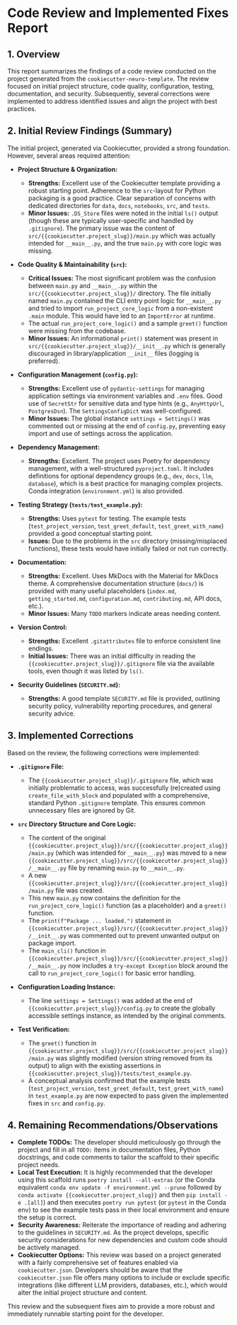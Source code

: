 # Code Review and Implemented Fixes Report

## 1. Overview

This report summarizes the findings of a code review conducted on the project generated from the `cookiecutter-neuro-template`. The review focused on initial project structure, code quality, configuration, testing, documentation, and security. Subsequently, several corrections were implemented to address identified issues and align the project with best practices.

## 2. Initial Review Findings (Summary)

The initial project, generated via Cookiecutter, provided a strong foundation. However, several areas required attention:

*   **Project Structure & Organization:**
    *   **Strengths:** Excellent use of the Cookiecutter template providing a robust starting point. Adherence to the `src`-layout for Python packaging is a good practice. Clear separation of concerns with dedicated directories for `data`, `docs`, `notebooks`, `src`, and `tests`.
    *   **Minor Issues:** `.DS_Store` files were noted in the initial `ls()` output (though these are typically user-specific and handled by `.gitignore`). The primary issue was the content of `src/{{cookiecutter.project_slug}}/main.py` which was actually intended for `__main__.py`, and the true `main.py` with core logic was missing.

*   **Code Quality & Maintainability (`src`):**
    *   **Critical Issues:** The most significant problem was the confusion between `main.py` and `__main__.py` within the `src/{{cookiecutter.project_slug}}/` directory. The file initially named `main.py` contained the CLI entry point logic for `__main__.py` and tried to import `run_project_core_logic` from a non-existent `.main` module. This would have led to an `ImportError` at runtime.
    *   The actual `run_project_core_logic()` and a sample `greet()` function were missing from the codebase.
    *   **Minor Issues:** An informational `print()` statement was present in `src/{{cookiecutter.project_slug}}/__init__.py` which is generally discouraged in library/application `__init__` files (logging is preferred).

*   **Configuration Management (`config.py`):**
    *   **Strengths:** Excellent use of `pydantic-settings` for managing application settings via environment variables and `.env` files. Good use of `SecretStr` for sensitive data and type hints (e.g., `AnyHttpUrl`, `PostgresDsn`). The `SettingsConfigDict` was well-configured.
    *   **Minor Issues:** The global instance `settings = Settings()` was commented out or missing at the end of `config.py`, preventing easy import and use of settings across the application.

*   **Dependency Management:**
    *   **Strengths:** Excellent. The project uses Poetry for dependency management, with a well-structured `pyproject.toml`. It includes definitions for optional dependency groups (e.g., `dev`, `docs`, `llm`, `database`), which is a best practice for managing complex projects. Conda integration (`environment.yml`) is also provided.

*   **Testing Strategy (`tests/test_example.py`):**
    *   **Strengths:** Uses `pytest` for testing. The example tests (`test_project_version`, `test_greet_default`, `test_greet_with_name`) provided a good conceptual starting point.
    *   **Issues:** Due to the problems in the `src` directory (missing/misplaced functions), these tests would have initially failed or not run correctly.

*   **Documentation:**
    *   **Strengths:** Excellent. Uses MkDocs with the Material for MkDocs theme. A comprehensive documentation structure (`docs/`) is provided with many useful placeholders (`index.md`, `getting_started.md`, `configuration.md`, `contributing.md`, API docs, etc.).
    *   **Minor Issues:** Many `TODO` markers indicate areas needing content.

*   **Version Control:**
    *   **Strengths:** Excellent `.gitattributes` file to enforce consistent line endings.
    *   **Initial Issues:** There was an initial difficulty in reading the `{{cookiecutter.project_slug}}/.gitignore` file via the available tools, even though it was listed by `ls()`.

*   **Security Guidelines (`SECURITY.md`):**
    *   **Strengths:** A good template `SECURITY.md` file is provided, outlining security policy, vulnerability reporting procedures, and general security advice.

## 3. Implemented Corrections

Based on the review, the following corrections were implemented:

*   **`.gitignore` File:**
    *   The `{{cookiecutter.project_slug}}/.gitignore` file, which was initially problematic to access, was successfully (re)created using `create_file_with_block` and populated with a comprehensive, standard Python `.gitignore` template. This ensures common unnecessary files are ignored by Git.

*   **`src` Directory Structure and Core Logic:**
    *   The content of the original `{{cookiecutter.project_slug}}/src/{{cookiecutter.project_slug}}/main.py` (which was intended for `__main__.py`) was moved to a new `{{cookiecutter.project_slug}}/src/{{cookiecutter.project_slug}}/__main__.py` file by renaming `main.py` to `__main__.py`.
    *   A new `{{cookiecutter.project_slug}}/src/{{cookiecutter.project_slug}}/main.py` file was created.
    *   This new `main.py` now contains the definition for the `run_project_core_logic()` function (as a placeholder) and a `greet()` function.
    *   The `print(f"Package ... loaded.")` statement in `{{cookiecutter.project_slug}}/src/{{cookiecutter.project_slug}}/__init__.py` was commented out to prevent unwanted output on package import.
    *   The `main_cli()` function in `{{cookiecutter.project_slug}}/src/{{cookiecutter.project_slug}}/__main__.py` now includes a `try-except Exception` block around the call to `run_project_core_logic()` for basic error handling.

*   **Configuration Loading Instance:**
    *   The line `settings = Settings()` was added at the end of `{{cookiecutter.project_slug}}/config.py` to create the globally accessible settings instance, as intended by the original comments.

*   **Test Verification:**
    *   The `greet()` function in `{{cookiecutter.project_slug}}/src/{{cookiecutter.project_slug}}/main.py` was slightly modified (version string removed from its output) to align with the existing assertions in `{{cookiecutter.project_slug}}/tests/test_example.py`.
    *   A conceptual analysis confirmed that the example tests (`test_project_version`, `test_greet_default`, `test_greet_with_name`) in `test_example.py` are now expected to pass given the implemented fixes in `src` and `config.py`.

## 4. Remaining Recommendations/Observations

*   **Complete TODOs:** The developer should meticulously go through the project and fill in all `TODO:` items in documentation files, Python docstrings, and code comments to tailor the scaffold to their specific project needs.
*   **Local Test Execution:** It is highly recommended that the developer using this scaffold runs `poetry install --all-extras` (or the Conda equivalent `conda env update -f environment.yml --prune` followed by `conda activate {{cookiecutter.project_slug}}` and then `pip install -e .[all]`) and then executes `poetry run pytest` (or `pytest` in the Conda env) to see the example tests pass in their local environment and ensure the setup is correct.
*   **Security Awareness:** Reiterate the importance of reading and adhering to the guidelines in `SECURITY.md`. As the project develops, specific security considerations for new dependencies and custom code should be actively managed.
*   **Cookiecutter Options:** This review was based on a project generated with a fairly comprehensive set of features enabled via `cookiecutter.json`. Developers should be aware that the `cookiecutter.json` file offers many options to include or exclude specific integrations (like different LLM providers, databases, etc.), which would alter the initial project structure and content.

This review and the subsequent fixes aim to provide a more robust and immediately runnable starting point for the developer.
